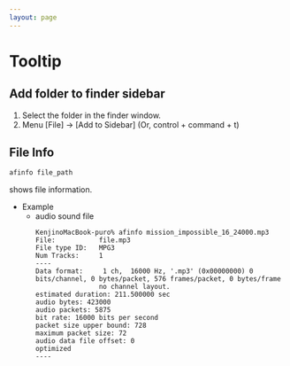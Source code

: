 ```yaml
---
layout: page
---
```


# Tooltip

## Add folder to finder sidebar

1. Select the folder in the finder window.
1. Menu [File] -> [Add to Sidebar] (Or, control + command + t)


## File Info

```sh
afinfo file_path
```

shows file information.

* Example
    * audio sound file
        ```
        KenjinoMacBook-puro% afinfo mission_impossible_16_24000.mp3
        File:           file.mp3
        File type ID:   MPG3
        Num Tracks:     1
        ----
        Data format:     1 ch,  16000 Hz, '.mp3' (0x00000000) 0 bits/channel, 0 bytes/packet, 576 frames/packet, 0 bytes/frame
                        no channel layout.
        estimated duration: 211.500000 sec
        audio bytes: 423000
        audio packets: 5875
        bit rate: 16000 bits per second
        packet size upper bound: 728
        maximum packet size: 72
        audio data file offset: 0
        optimized
        ----
        ```